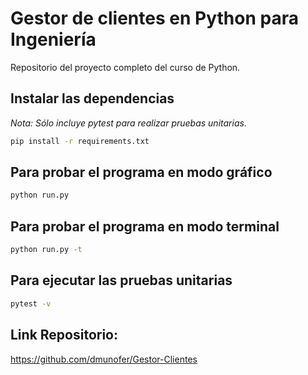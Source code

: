# Gestor de clientes en Python para Ingeniería

Repositorio del proyecto completo del curso de Python.

## Instalar las dependencias

_Nota: Sólo incluye pytest para realizar pruebas unitarias._

```bash
pip install -r requirements.txt
```

## Para probar el programa en modo gráfico

```bash
python run.py
```

## Para probar el programa en modo terminal

```bash
python run.py -t
```

## Para ejecutar las pruebas unitarias

```bash
pytest -v
```
## Link Repositorio:
   https://github.com/dmunofer/Gestor-Clientes
  
